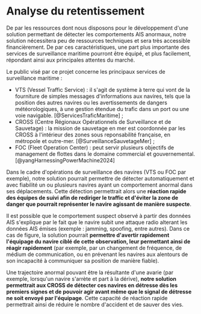 # Analyse du retentissement
De par les ressources dont nous disposons pour le développement d'une
solution permettant de détecter les comportements AIS anormaux, notre
solution nécessitera peu de ressources techniques et sera très accessible
financièrement. De par ces caractéristiques, une part plus importante des
services de surveillance maritime pourront être équipé, et plus facilement,
répondant ainsi aux principales attentes du marché.

Le public visé par ce projet concerne les principaux services
de surveillance maritime :
- VTS (Vessel Traffic Service) : il s'agit de système à terre
qui vont de la fourniture de simples messages d'informations aux navires,
tels que la position des autres navires ou les avertissements
de dangers météorologiques, à une gestion étendue du trafic
dans un port ou une voie navigable.
[@ServicesTraficMaritime] ;
- CROSS (Centre Régionaux Opérationnels de Surveillance et de Sauvetage) :
la mission de sauvetage en mer est coordonnée par les CROSS
à l'intérieur des zones sous reponsabilité française,
en métropole et outre-mer.
[@SurveillanceSauvetageMer] ;
- FOC (Fleet Operation Center) : peut servir plusieurs
objectifs de management de flottes dans le domaine commercial
et gouvernemental.
[@yangHarnessingPowerMachine2024]

Dans le cadre d'opérations de surveillance des navires (VTS ou FOC par exemple),
notre solution pourrait permettre de détecter automatiquement et avec fiabilité
un ou plusieurs navires ayant un comportement anormal dans ses déplacements.
Cette détection permettrait alors une **réaction rapide des équipes de suivi afin
de rediriger le traffic et d'éviter la zone de danger que pourrait représenter
le navire agissant de manière suspecte**.

Il est possible que le comportement suspect observé à partir des données AIS
s'explique par le fait que le navire subit une attaque radio alterant les données AIS émises
(exemple : jamming, spoofing, entre autres).
Dans ce cas de figure, la solution pourrait **permettre d'avertir rapidement
l'équipage du navire ciblé de cette observation, leur permettant ainsi
de réagir rapidement** (par exemple, par un changement de fréquence,
de médium de communication, ou en prévenant les navires aux alentours
de son incapacité à communiquer sa position de manière fiable).

Une trajectoire anormal pouvant être la résultante d'une avarie
(par exemple, lorsqu'un navire s'arrète et part à la dérive),
**notre solution permettrait aux CROSS de détecter ces navires en détresse
dès les premiers signes et de pouvoir agir avant même que le signal de détresse
ne soit envoyé par l'équipage**. Cette capacité de réaction rapide permettrait
ainsi de réduire le nombre d'accident et de sauver des vies.
